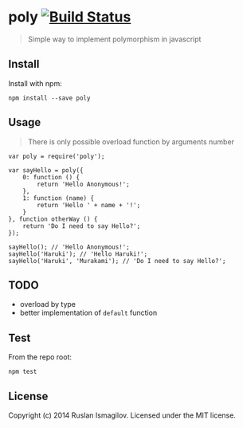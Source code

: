 # poly [![Build Status](https://secure.travis-ci.org/isRuslan/poly.png?branch=master)](http://travis-ci.org/isRuslan/poly)

> Simple way to implement polymorphism in javascript

## Install

Install with npm:

```
npm install --save poly
```

## Usage
> There is only possible overload function by arguments number

```
var poly = require('poly');

var sayHello = poly({
	0: function () {
		return 'Hello Anonymous!';
	},
	1: function (name) {
		return 'Hello ' + name + '!';
	}
}, function otherWay () {
	return 'Do I need to say Hello?';
});

sayHello(); // 'Hello Anonymous!';
sayHello('Haruki'); // 'Hello Haruki!';
sayHello('Haruki', 'Murakami'); // 'Do I need to say Hello?';

```

## TODO
 - overload by type
 - better implementation of `default` function

## Test

From the repo root:

```
npm test
```
## License
Copyright (c) 2014 Ruslan Ismagilov. Licensed under the MIT license.
